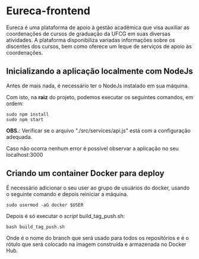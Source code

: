 # Eureca-frontend
<p>Eureca é uma plataforma de apoio à gestão acadêmica que visa auxiliar as coordenações de cursos de graduação da UFCG em suas diversas atividades. A plataforma disponibiliza variadas informações sobre os discentes dos cursos, bem como oferece um leque de serviços de apoio às coordenações.</p>

## Inicializando a aplicação localmente com NodeJs

<p>Antes de mais nada, é necessário ter o NodeJs instalado em sua máquina.</p>
<p>Com isto, na <strong>raiz</strong> do projeto, podemos executar os seguintes comandos, em ordem:</p>

<code>sudo npm install</code><br>
<code>sudo npm start</code>

**OBS.**: Verificar se o arquivo "./src/services/api.js" está com a configuração adequada.

<p>Caso não ocorra nenhum error é possível observar a aplicação no seu localhost:3000</p>

## Criando um container Docker para deploy

<p>É necessário adicionar o seu user ao grupo de usuários do docker, usando o seguinte comando e depois reiniciar a máquina.</p>

<code>sudo usermod -aG docker $USER</code>

<p>Depois é só executar o <I>script</I> build_tag_push.sh:</p>

<code>bash build_tag_push.sh <git-branch> <docker-tag></code>

<p>Onde <git-branch> é o nome do branch que será usado para todos os repositórios e <docker-tag> é o rótulo
que será colocado na imagem construída e armazenada no Docker Hub.</p>

